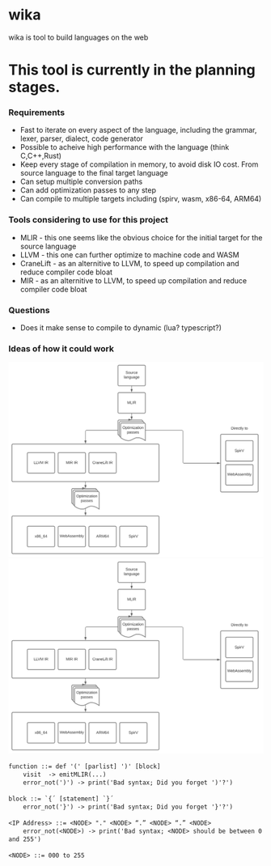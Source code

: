 # wika
wika is tool to build languages on the web

# This tool is currently in the planning stages.

### Requirements
* Fast to iterate on every aspect of the language, including the grammar, lexer, parser, dialect, code generator
* Possible to acheive high performance with the language (think C,C++,Rust)
* Keep every stage of compilation in memory, to avoid disk IO cost. From source language to the final target language
* Can setup multiple conversion paths
* Can add optimization passes to any step
* Can compile to multiple targets including (spirv, wasm, x86-64, ARM64)

### Tools considering to use for this project
* MLIR - this one seems like the obvious choice for the initial target for the source language
* LLVM - this one can further optimize to machine code and WASM
* CraneLift - as an alternitive to LLVM, to speed up compilation and reduce compiler code bloat
* MIR - as an alternitive to LLVM, to speed up compilation and reduce compiler code bloat

### Questions
* Does it make sense to compile to dynamic (lua? typescript?)

### Ideas of how it could work
![Alt text](./wika.svg)
<img src="./wika.svg">

```
function ::= def '(' [parlist] ')' [block]
    visit  -> emitMLIR(...)
    error_not(')') -> print('Bad syntax; Did you forget ')'?')

block ::= `{´ [statement] `}´
    error_not('}') -> print('Bad syntax; Did you forget '}'?')

<IP Address> ::= <NODE> "." <NODE> “.” <NODE> “.” <NODE>
    error_not(<NODE>) -> print('Bad syntax; <NODE> should be between 0 and 255')

<NODE> ::= 000 to 255
```
